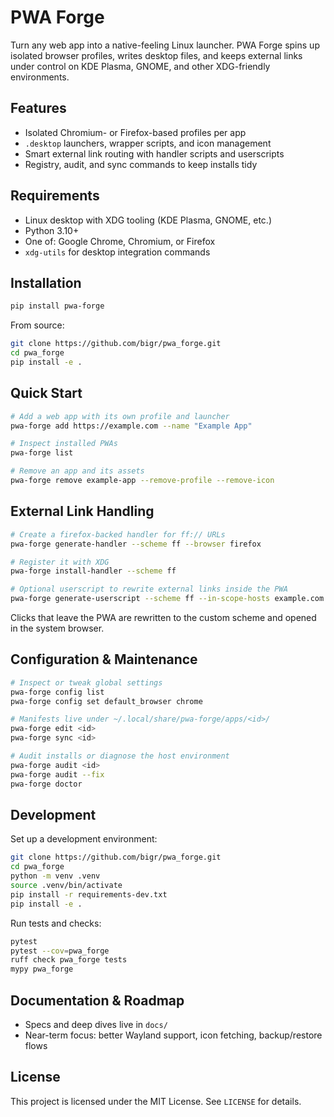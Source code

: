 # PWA Forge

Turn any web app into a native-feeling Linux launcher. PWA Forge spins up isolated browser profiles, writes desktop files, and keeps external links under control on KDE Plasma, GNOME, and other XDG-friendly environments.

## Features

- Isolated Chromium- or Firefox-based profiles per app
- `.desktop` launchers, wrapper scripts, and icon management
- Smart external link routing with handler scripts and userscripts
- Registry, audit, and sync commands to keep installs tidy

## Requirements

- Linux desktop with XDG tooling (KDE Plasma, GNOME, etc.)
- Python 3.10+
- One of: Google Chrome, Chromium, or Firefox
- `xdg-utils` for desktop integration commands

## Installation

```bash
pip install pwa-forge
```

From source:

```bash
git clone https://github.com/bigr/pwa_forge.git
cd pwa_forge
pip install -e .
```

## Quick Start

```bash
# Add a web app with its own profile and launcher
pwa-forge add https://example.com --name "Example App"

# Inspect installed PWAs
pwa-forge list

# Remove an app and its assets
pwa-forge remove example-app --remove-profile --remove-icon
```

## External Link Handling

```bash
# Create a firefox-backed handler for ff:// URLs
pwa-forge generate-handler --scheme ff --browser firefox

# Register it with XDG
pwa-forge install-handler --scheme ff

# Optional userscript to rewrite external links inside the PWA
pwa-forge generate-userscript --scheme ff --in-scope-hosts example.com
```

Clicks that leave the PWA are rewritten to the custom scheme and opened in the system browser.

## Configuration & Maintenance

```bash
# Inspect or tweak global settings
pwa-forge config list
pwa-forge config set default_browser chrome

# Manifests live under ~/.local/share/pwa-forge/apps/<id>/
pwa-forge edit <id>
pwa-forge sync <id>

# Audit installs or diagnose the host environment
pwa-forge audit <id>
pwa-forge audit --fix
pwa-forge doctor
```

## Development

Set up a development environment:

```bash
git clone https://github.com/bigr/pwa_forge.git
cd pwa_forge
python -m venv .venv
source .venv/bin/activate
pip install -r requirements-dev.txt
pip install -e .
```

Run tests and checks:

```bash
pytest
pytest --cov=pwa_forge
ruff check pwa_forge tests
mypy pwa_forge
```

## Documentation & Roadmap

- Specs and deep dives live in `docs/`
- Near-term focus: better Wayland support, icon fetching, backup/restore flows

## License

This project is licensed under the MIT License. See `LICENSE` for details.

